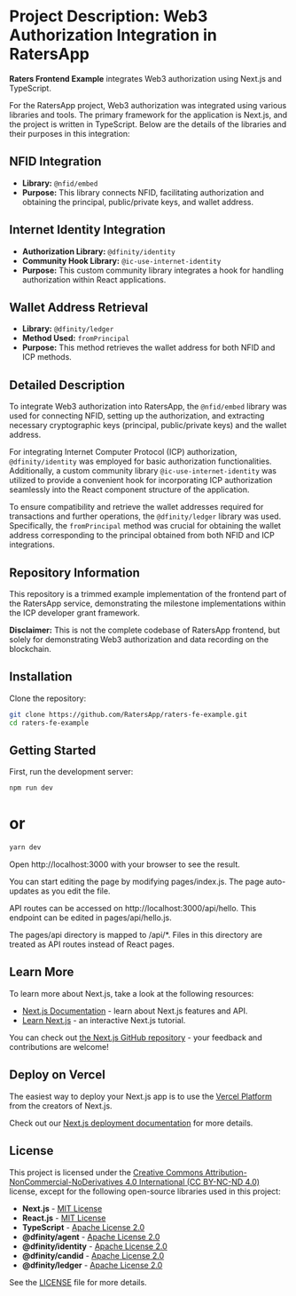 # Project Description: Web3 Authorization Integration in RatersApp
**Raters Frontend Example** integrates Web3 authorization using Next.js and TypeScript.

For the RatersApp project, Web3 authorization was integrated using various libraries and tools. The primary framework for the application is Next.js, and the project is written in TypeScript. Below are the details of the libraries and their purposes in this integration:


## NFID Integration
- **Library:** `@nfid/embed`
- **Purpose:** This library connects NFID, facilitating authorization and obtaining the principal, public/private keys, and wallet address.

## Internet Identity Integration
- **Authorization Library:** `@dfinity/identity`
- **Community Hook Library:** `@ic-use-internet-identity`
- **Purpose:** This custom community library integrates a hook for handling authorization within React applications.

## Wallet Address Retrieval
- **Library:** `@dfinity/ledger`
- **Method Used:** `fromPrincipal`
- **Purpose:** This method retrieves the wallet address for both NFID and ICP methods.

## Detailed Description
To integrate Web3 authorization into RatersApp, the `@nfid/embed` library was used for connecting NFID, setting up the authorization, and extracting necessary cryptographic keys (principal, public/private keys) and the wallet address.

For integrating Internet Computer Protocol (ICP) authorization, `@dfinity/identity` was employed for basic authorization functionalities. Additionally, a custom community library `@ic-use-internet-identity` was utilized to provide a convenient hook for incorporating ICP authorization seamlessly into the React component structure of the application.

To ensure compatibility and retrieve the wallet addresses required for transactions and further operations, the `@dfinity/ledger` library was used. Specifically, the `fromPrincipal` method was crucial for obtaining the wallet address corresponding to the principal obtained from both NFID and ICP integrations.

## Repository Information
This repository is a trimmed example implementation of the frontend part of the RatersApp service, demonstrating the milestone implementations within the ICP developer grant framework.

**Disclaimer:** This is not the complete codebase of RatersApp frontend, but solely for demonstrating Web3 authorization and data recording on the blockchain.

## Installation
Clone the repository:
```bash
git clone https://github.com/RatersApp/raters-fe-example.git
cd raters-fe-example
```

## Getting Started

First, run the development server:
```bash
npm run dev
```
# or
```bash
yarn dev
```

Open http://localhost:3000 with your browser to see the result.

You can start editing the page by modifying pages/index.js. The page auto-updates as you edit the file.

API routes can be accessed on http://localhost:3000/api/hello. This endpoint can be edited in pages/api/hello.js.

The pages/api directory is mapped to /api/*. Files in this directory are treated as API routes instead of React pages.

## Learn More

To learn more about Next.js, take a look at the following resources:

- [Next.js Documentation](https://nextjs.org/docs) - learn about Next.js features and API.
- [Learn Next.js](https://nextjs.org/learn) - an interactive Next.js tutorial.

You can check out [the Next.js GitHub repository](https://github.com/vercel/next.js/) - your feedback and contributions are welcome!

## Deploy on Vercel

The easiest way to deploy your Next.js app is to use the [Vercel Platform](https://vercel.com/new?utm_medium=default-template&filter=next.js&utm_source=create-next-app&utm_campaign=create-next-app-readme) from the creators of Next.js.

Check out our [Next.js deployment documentation](https://nextjs.org/docs/deployment) for more details.

## License
This project is licensed under the [Creative Commons Attribution-NonCommercial-NoDerivatives 4.0 International (CC BY-NC-ND 4.0)](https://creativecommons.org/licenses/by-nc-nd/4.0/deed.en) license, except for the following open-source libraries used in this project:

- **Next.js** - [MIT License](https://github.com/vercel/next.js/blob/canary/license.md)
- **React.js** - [MIT License](https://github.com/facebook/react/blob/main/LICENSE)
- **TypeScript** - [Apache License 2.0](https://github.com/microsoft/TypeScript/blob/main/LICENSE.txt)
- **@dfinity/agent** - [Apache License 2.0](https://github.com/dfinity/agent-js/blob/main/LICENSE)
- **@dfinity/identity** - [Apache License 2.0](https://github.com/dfinity/agent-js/blob/main/LICENSE)
- **@dfinity/candid** - [Apache License 2.0](https://github.com/dfinity/agent-js/blob/main/LICENSE)
- **@dfinity/ledger** - [Apache License 2.0](https://github.com/dfinity/agent-js/blob/main/LICENSE)

See the [LICENSE](https://github.com/RatersApp/raters-fe-example/blob/main/LICENSE.md) file for more details.
